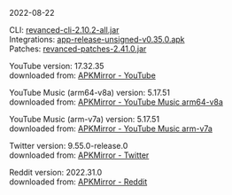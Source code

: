 2022-08-22
  
CLI: [revanced-cli-2.10.2-all.jar](https://github.com/j-hc/revanced-cli/releases/latest)  
Integrations: [app-release-unsigned-v0.35.0.apk](https://github.com/revanced/revanced-integrations/releases/latest)  
Patches: [revanced-patches-2.41.0.jar](https://github.com/revanced/revanced-patches/releases/latest)  

YouTube version: 17.32.35  
downloaded from: [APKMirror - YouTube](https://www.apkmirror.com/apk/google-inc/youtube/youtube-17-32-35-release/youtube-17-32-35-2-android-apk-download/)  

YouTube Music (arm64-v8a) version: 5.17.51  
downloaded from: [APKMirror - YouTube Music arm64-v8a](https://www.apkmirror.com/apk/google-inc/youtube-music/youtube-music-5-17-51-release/youtube-music-5-17-51-2-android-apk-download/)  

YouTube Music (arm-v7a) version: 5.17.51  
downloaded from: [APKMirror - YouTube Music arm-v7a](https://www.apkmirror.com/apk/google-inc/youtube-music/youtube-music-5-17-51-release/youtube-music-5-17-51-android-apk-download/)  

Twitter version: 9.55.0-release.0  
downloaded from: [APKMirror - Twitter](https://www.apkmirror.com/apk/twitter-inc/twitter/twitter-9-55-0-release-0-release/twitter-9-55-0-release-0-android-apk-download/)  

Reddit version: 2022.31.0  
downloaded from: [APKMirror - Reddit](https://www.apkmirror.com/apk/redditinc/reddit/reddit-2022-31-0-release/reddit-2022-31-0-2-android-apk-download/)  
